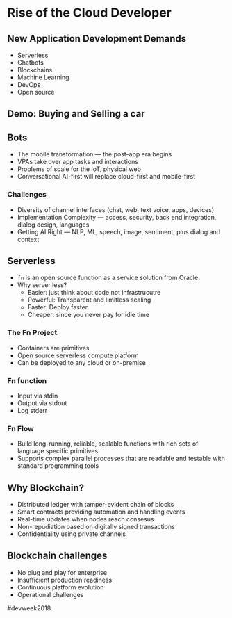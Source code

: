 # Rise of the Cloud Developer
## New Application Development Demands
* Serverless
* Chatbots
* Blockchains
* Machine Learning
* DevOps
* Open source
## Demo: Buying and Selling a car
## Bots
* The mobile transformation — the post-app era begins
* VPAs take over app tasks and interactions
* Problems of scale for the IoT, physical web
* Conversational AI-first will replace cloud-first and mobile-first
### Challenges
* Diversity of channel interfaces (chat, web, text voice, apps, devices)
* Implementation Complexity — access, security, back end integration, dialog design, languages
* Getting AI Right — NLP, ML, speech, image, sentiment, plus dialog and context
## Serverless
* `fn` is an open source function as a service solution from Oracle
* Why server less?
	* Easier: just think about code not infrastrucutre
	* Powerful: Transparent and limitless scaling
	* Faster: Deploy faster
	* Cheaper: since you never pay for idle time
### The Fn Project
* Containers are primitives
* Open source serverless compute platform
* Can be deployed to any cloud or on-premise
### Fn function
* Input via stdin
* Output via stdout
* Log stderr 
### Fn Flow
* Build long-running, reliable, scalable functions with rich sets of language specific primitives
* Supports complex parallel processes that are readable and testable with standard programming tools
## Why Blockchain?
* Distributed ledger with tamper-evident chain of blocks
* Smart contracts providing automation and handling events
* Real-time updates when nodes reach consesus
* Non-repudiation based on digitally signed transactions
* Confidentiality using private channels
## Blockchain challenges
* No plug and play for enterprise
* Insufficient production readiness
* Continuous platform evolution
* Operational challenges

#devweek2018
